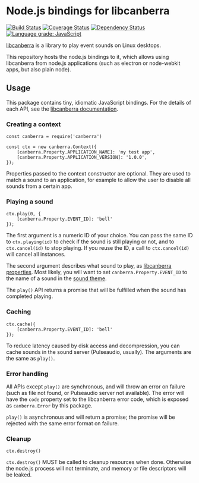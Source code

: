 # Node.js bindings for libcanberra

[![Build Status](https://travis-ci.com/stanford-oval/node-libcanberra.svg?branch=master)](https://travis-ci.com/stanford-oval/node-libcanberra) [![Coverage Status](https://coveralls.io/repos/github/stanford-oval/node-libcanberra/badge.svg?branch=master)](https://coveralls.io/github/stanford-oval/node-libcanberra?branch=master) [![Dependency Status](https://david-dm.org/stanford-oval/node-libcanberra/status.svg)](https://david-dm.org/stanford-oval/node-libcanberra) [![Language grade: JavaScript](https://img.shields.io/lgtm/grade/javascript/g/stanford-oval/node-libcanberra.svg?logo=lgtm&logoWidth=18)](https://lgtm.com/projects/g/stanford-oval/node-libcanberra/context:javascript)

[libcanberra](http://0pointer.de/lennart/projects/libcanberra/) is a library to play
event sounds on Linux desktops.

This repository hosts the node.js bindings to it, which allows using libcanberra from
node.js applications (such as electron or node-webkit apps, but also plain node).

## Usage

This package contains tiny, idiomatic JavaScript bindings. For the details of each
API, see the [libcanberra documentation](http://0pointer.de/lennart/projects/libcanberra/#documentation).

### Creating a context

```
const canberra = require('canberra')

const ctx = new canberra.Context({
    [canberra.Property.APPLICATION_NAME]: 'my test app',
    [canberra.Property.APPLICATION_VERSION]: '1.0.0',
});
```

Properties passed to the context constructor are optional. They are used to match
a sound to an application, for example to allow the user to disable all sounds from
a certain app.

### Playing a sound

```
ctx.play(0, {
    [canberra.Property.EVENT_ID]: 'bell'
});
```

The first argument is a numeric ID of your choice. You can pass the same ID to
`ctx.playing(id)` to check if the sound is still playing or not, and to `ctx.cancel(id)`
to stop playing. If you reuse the ID, a call to `ctx.cancel(id)` will cancel all instances.

The second argument describes what sound to play, as [libcanberra properties](http://0pointer.de/lennart/projects/libcanberra/gtkdoc/libcanberra-canberra.html#CA-PROP-MEDIA-NAME:CAPS). Most likely, you will want to set `canberra.Property.EVENT_ID` to the name
of a sound in the [sound theme](https://www.freedesktop.org/wiki/Specifications/sound-theme-spec/).

The `play()` API returns a promise that will be fulfilled when the sound has completed playing.

### Caching

```
ctx.cache({
    [canberra.Property.EVENT_ID]: 'bell'
});
```

To reduce latency caused by disk access and decompression, you can cache sounds in the sound server
(Pulseaudio, usually). The arguments are the same as `play()`.

### Error handling

All APIs except `play()` are synchronous, and will throw an error on failure (such as file not found,
or Pulseaudio server not available). The error will have the `code` property set to the libcanberra
error code, which is exposed as `canberra.Error` by this package.

`play()` is asynchronous and will return a promise; the promise will be rejected with the same
error format on failure.

### Cleanup

```
ctx.destroy()
```

`ctx.destroy()` MUST be called to cleanup resources when done. Otherwise the node.js process
will not terminate, and memory or file descriptors will be leaked.
